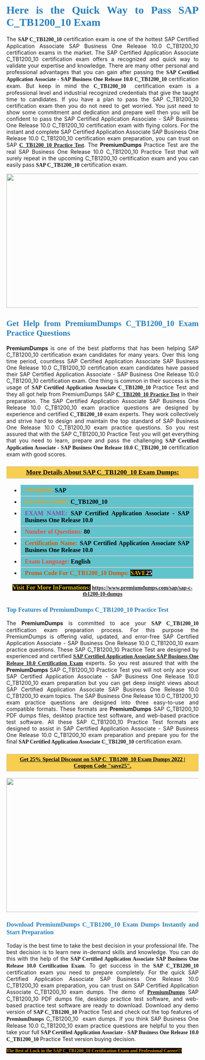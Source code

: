 <h1 style="text-align: justify;"><span style="color:#2980b9;"><span style="font-family:Georgia,serif;"><strong>Here is the Quick Way to Pass SAP C_TB1200_10 Exam</strong></span></span></h1>

<p style="text-align: justify;">The <span style="font-family:Georgia,serif;"><strong>SAP C_TB1200_10</strong></span> certification exam is one of the hottest SAP Certified Application Associate SAP Business One Release 10.0 C_TB1200_10 certification exams in the market. The SAP Certified Application Associate C_TB1200_10 certification exam offers a recognized and quick way to validate your expertise and knowledge. There are many other personal and professional advantages that you can gain after passing the <span style="font-family:Georgia,serif;"><strong>SAP Certified Application Associate - SAP Business One Release 10.0 C_TB1200_10</strong></span> certification exam. But keep in mind the <span style="font-family:Georgia,serif;"><strong>C_TB1200_10 </strong></span> certification exam is a professional level and industrial recognized credentials that give the taught time to candidates. If you have a plan to pass the SAP C_TB1200_10 certification exam then you do not need to get worried. You just need to show some commitment and dedication and prepare well then you will be confident to pass the SAP Certified Application Associate - SAP Business One Release 10.0 C_TB1200_10 certification exam with flying colors. For the instant and complete SAP Certified Application Associate SAP Business One Release 10.0 C_TB1200_10 certification exam preparation, you can trust on SAP <span style="font-family:Georgia,serif;"><strong><a href="https://www.premiumdumps.com/sap/sap-c-tb1200-10-dumps">C_TB1200_10 Practice Test</a></strong></span>. The <strong>PremiumDumps</strong> Practice Test are the real SAP Business One Release 10.0 C_TB1200_10 Practice Test that will surely repeat in the upcoming C_TB1200_10 certification exam and you can easily pass <span style="font-family:Georgia,serif;"><strong>SAP C_TB1200_10</strong></span> certification exam.</p>

<p style="text-align: center;"><a href="https://www.premiumdumps.com/sap/sap-c-tb1200-10-dumps"><img alt="" src="https://i.imgur.com/VJaqCPg.jpeg" style="width: 700px; height: 350px;" /></a></p>

<h2 style="text-align: justify;"><span style="color:#2980b9;"><span style="font-family:Georgia,serif;"><strong>Get Help from PremiumDumps C_TB1200_10 Exam Practice Questions</strong> </span></span></h2>

<p style="text-align: justify;"><span style="font-size:14px;"><strong>PremiumDumps</strong></span> is one of the best platforms that has been helping SAP C_TB1200_10 certification exam candidates for many years. Over this long time period, countless SAP Certified Application Associate SAP Business One Release 10.0 C_TB1200_10 certification exam candidates have passed their SAP Certified Application Associate - SAP Business One Release 10.0 C_TB1200_10 certification exam. One thing is common in their success is the usage of<span style="font-family:Georgia,serif;"><strong> SAP Certified Application Associate C_TB1200_10 </strong></span>Practice Test and they all got help from PremiumDumps SAP <a href="https://www.premiumdumps.com/sap/sap-c-tb1200-10-dumps"><span style="font-family:Georgia,serif;"><strong>C_TB1200_10 Practice Test</strong></span></a> in their preparation. The SAP Certified Application Associate SAP Business One Release 10.0 C_TB1200_10 exam practice questions are designed by experience and certified <span style="font-family:Georgia,serif;"><strong> C_TB1200_10</strong></span> exam experts. They work collectively and strive hard to design and maintain the top standard of SAP Business One Release 10.0 C_TB1200_10<strong> </strong>exam practice questions. So you rest assured that with the SAP C_TB1200_10 Practice Test you will get everything that you need to learn, prepare and pass the challenging<span style="font-family:Georgia,serif;"><strong> SAP Certified Application Associate - SAP Business One Release 10.0 C_TB1200_10</strong></span> certification exam with good scores.</p>

<h3 style="background: #f7ce50; border: 1px solid rgb(204, 204, 204); padding: 5px 10px; text-align: center;"><span style="font-family:Georgia,serif;"><u><u><span style="color:#000000;"><span style="font-size:11pt"><span style="line-height:normal"><b><span style="font-size:13.0pt"><span cambria="">More Details About SAP C_TB1200_10 Exam Dumps:</span></span></b></span></span></span></u></u></span></h3>

<ul>
	<li style="margin:0cm 10pt">
	<div style="background:#61c4cd; border: 1px solid rgb(204, 204, 204); padding: 5px 10px; text-align: justify;"><span style="font-family:Georgia,serif;"><span style="font-size:11pt"><span style="line-height:normal"><b><span style="font-size:12.0pt"><span new="" roman="" times=""><span style="color:#f39c12;">VENDOR:</span> <span style="color:#000000;">SAP</span></span></span></b></span></span></span></div>
	</li>
	<li style="margin:0cm 10pt">
	<div style="background: #61c4cd; border: 1px solid rgb(204, 204, 204); padding: 5px 10px; text-align: justify;"><span style="font-family:Georgia,serif;"><span style="font-size:11pt"><span style="line-height:normal"><b><span style="font-size:12.0pt"><span new="" roman="" times=""><span style="color:#f39c12;">EXAM CCODE:</span> <span style="color:#000000;">C_TB1200_10</span></span></span></b></span></span></span></div>
	</li>
	<li style="margin:0cm 10pt">
	<div style="background: #61c4cd; border: 1px solid rgb(204, 204, 204); padding: 5px 10px; text-align: justify;"><span style="font-family:Georgia,serif;"><span style="font-size:11pt"><span style="line-height:normal"><b><span style="font-size:12.0pt"><span new="" roman="" times=""><span style="color:#8e44ad;">EXAM NAME:</span> <span style="color:#000000;">SAP Certified Application Associate - SAP Business One Release 10.0</span></span></span></b></span></span></span></div>
	</li>
	<li style="margin:0cm 10pt">
	<div style="background: #61c4cd; border: 1px solid rgb(204, 204, 204); padding: 5px 10px;"><span style="font-family:Georgia,serif;"><span style="font-size:11pt"><span style="line-height:normal"><b><span style="font-size:12.0pt"><span new="" roman="" times=""><span style="color:#e74c3c;">Number of Questions:</span><span style="color:#000000;"><span style="color:#f1c40f;"> </span>80</span></span></span></b></span></span></span></div>
	</li>
	<li style="margin:0cm 10pt">
	<div style="background: #61c4cd; border: 1px solid rgb(204, 204, 204); padding: 5px 10px; text-align: justify;"><span style="font-family:Georgia,serif;"><span style="font-size:11pt"><span style="line-height:normal"><b><span style="font-size:12.0pt"><span new="" roman="" times=""><span style="color:#d35400;">Certification Name:</span> <span style="color:#000000;">SAP Certified Application Associate SAP Business One Release 10.0</span></span></span></b></span></span></span></div>
	</li>
	<li style="margin:0cm 10pt">
	<div style="background: #61c4cd; border: 1px solid rgb(204, 204, 204); padding: 5px 10px; text-align: justify;"><span style="font-family:Georgia,serif;"><span style="font-size:11pt"><span style="line-height:normal"><b><span style="font-size:12.0pt"><span new="" roman="" times=""><span style="color:#e74c3c;">Exam Language:</span> <span style="color:#000000;">English</span></span></span></b></span></span></span></div>
	</li>
	<li style="margin:0cm 10pt">
	<div style="background: #61c4cd; border: 1px solid rgb(204, 204, 204); padding: 5px 10px;"><span style="font-family:Georgia,serif;"><span style="font-size:11pt"><span style="line-height:normal"><b><span style="font-size:12.0pt"><span new="" roman="" times=""><span style="color:#d35400;">Promo Code For C_TB1200_10 Dumps:</span><span style="color:#f1c40f;"> <span style="background-color:#000000;">SAVE</span></span><span style="color:#ffffff;"><span style="background-color:#000000;">25</span></span></span></span></b></span></span></span></div>
	</li>
</ul>

<p style="text-align: center;"><span style="font-family:Georgia,serif;"><strong><span style="font-size:16px;"><span style="color:#f1c40f;"><span style="background-color:#000000;">Visit For More InFormations:</span></span></span> <a href="https://www.premiumdumps.com/sap/sap-c-tb1200-10-dumps">https://www.premiumdumps.com/sap/sap-c-tb1200-10-dumps</a></strong></span></p>

<h3 style="text-align: justify;"><span style="color:#2980b9;"><span style="font-family:Georgia,serif;"><span style="font-family:Georgia,serif;"><strong>Top Features of PremiumDumps C_TB1200_10 Practice Test</strong></span></span></span></h3>

<p style="text-align: justify;">The <span style="font-size:14px;"><strong>PremiumDumps</strong></span> is committed to ace your<span style="font-family:Georgia,serif;"><strong> SAP C_TB1200_10</strong></span> certification exam preparation process. For this purpose the PremiumDumps is offering valid, updated, and error-free SAP Certified Application Associate - SAP Business One Release 10.0 C_TB1200_10 exam practice questions. These SAP C_TB1200_10 Practice Test are designed by experienced and certified <a href="https://www.premiumdumps.com/sap/sap-certified-application-associate-exam-dumps"><span style="font-family:Georgia,serif;"><strong>SAP Certified Application Associate SAP Business One Release 10.0 Certification Exam</strong></span></a> experts. So you rest assured that with the <span style="font-size:14px;"><strong>PremiumDumps </strong></span>SAP C_TB1200_10 Practice Test you will not only ace your SAP Certified Application Associate - SAP Business One Release 10.0 C_TB1200_10 exam preparation but you can get deep insight views about SAP Certified Application Associate SAP Business One Release 10.0 C_TB1200_10 exam topics. The SAP Business One Release 10.0 C_TB1200_10 exam practice questions are designed into three easy-to-use and compatible formats. These formats are <strong>PremiumDumps</strong> SAP C_TB1200_10 PDF dumps files, desktop practice test software, and web-based practice test software. All these SAP C_TB1200_10 Practice Test formats are designed to assist in SAP Certified Application Associate - SAP Business One Release 10.0 C_TB1200_10 exam preparation and prepare you for the final <span style="font-family:Georgia,serif;"><strong>SAP Certified Application Associate C_TB1200_10</strong></span> certification exam.</p>

<h3 style="background: rgb(247, 206, 80); border: 1px solid rgb(204, 204, 204); padding: 5px 10px; text-align: center;"><span style="font-family:Georgia,serif;"><u><span style="color:#000000;"><span style="font-size:11pt;"><span style="line-height:normal;"><b><span cambria="">Get 25% Special Discount on SAP C_TB1200_10 Exam Dumps 2022 | Coupon Code "save25".</span></b></span></span></span></u></span></h3>

<p style="text-align: center;"><strong><a href="https://www.premiumdumps.com/sap/sap-c-tb1200-10-dumps"><img alt="" src="https://i.imgur.com/F18GQwv.jpeg" style="width: 700px; height: 350px;" /></a></strong></p>

<h3 style="text-align: justify;"><span style="color:#2980b9;"><span style="font-family:Georgia,serif;"><span style="font-family:Georgia,serif;"><strong>Download PremiumDumps C_TB1200_10 Exam Dumps Instantly and Start Preparation</strong></span></span></span></h3>

<p style="text-align: justify;">Today is the best time to take the best decision in your professional life. The best decision is to learn new in-demand skills and knowledge. You can do this with the help of the <span style="font-family:Georgia,serif;"><strong>SAP Certified Application Associate SAP Business One Release 10.0 Certification Exam</strong></span>. To get success in the <strong><span style="font-family:Georgia,serif;">SAP C_TB1200_10</span></strong> certification exam you need to prepare completely. For the quick SAP Certified Application Associate SAP Business One Release 10.0 C_TB1200_10 exam preparation, you can trust on SAP Certified Application Associate C_TB1200_10 exam dumps. The demo of <a href="https://www.premiumdumps.com/"><span style="font-family:Georgia,serif;"><strong><span style="font-size:14px;">PremiumDumps</span></strong></span></a> SAP C_TB1200_10 PDF dumps file, desktop practice test software, and web-based practice test software are ready to download. Download any demo version of <span style="font-family:Georgia,serif;"><strong>SAP C_TB1200_10</strong></span> Practice Test and check out the top features of <span style="font-size:14px;"><span style="font-family:Georgia,serif;"><strong>PremiumDumps</strong></span></span> C_TB1200_10  exam dumps. If you think SAP Business One Release 10.0 C_TB1200_10 exam practice questions are helpful to you then take your full<span style="font-family:Georgia,serif;"><strong> SAP Certified Application Associate - SAP Business One Release 10.0 C_TB1200_10 </strong></span>Practice Test version buying decision.</p>

<p style="text-align: justify;"><span style="color:#f39c12;"><span style="font-size:12px;"><span style="font-family:Georgia,serif;"><strong><span style="background-color:#000000;">The Best of Luck in the SAP C_TB1200_10 Certification Exam and Professional Career!!!</span></strong></span></span></span></p>
